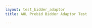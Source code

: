```yaml
---
layout: test_bidder_adaptor
title: AOL Prebid Bidder Adaptor Test

---
```


<script>
    var adUnits = [{
        code: 'do-not-change',
        sizes: [[300, 250], [300,600]],
        bids: [{
            bidder: 'aol',
            params: {
                network: '10077.1',
                placement: 3671670
            }
        }]
    }];
</script>